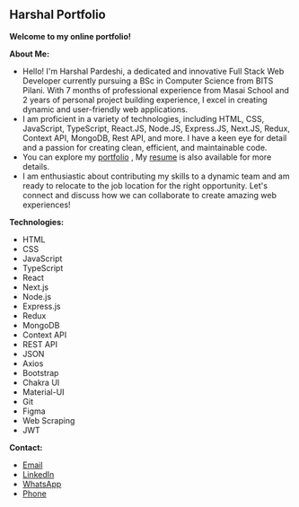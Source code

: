 ## Harshal Portfolio


**Welcome to my online portfolio!**


**About Me:**

- Hello! I'm Harshal Pardeshi, a dedicated and innovative Full Stack Web Developer currently pursuing a BSc in Computer Science from BITS Pilani. With 7 months of professional experience from Masai School and 2 years of personal project building experience, I excel in creating dynamic and user-friendly web applications.
- I am proficient in a variety of technologies, including HTML, CSS, JavaScript, TypeScript, React.JS, Node.JS, Express.JS, Next.JS, Redux, Context API, MongoDB, Rest API, and more. I have a keen eye for detail and a passion for creating clean, efficient, and maintainable code.
- You can explore my [portfolio](https://hashal890.github.io/) , My [resume](https://drive.google.com/file/d/1pV8XBrEE6ZaN5BbITcfE215MNNCLl94z/view?usp=share_link) is also available for more details.
- I am enthusiastic about contributing my skills to a dynamic team and am ready to relocate to the job location for the right opportunity. Let's connect and discuss how we can collaborate to create amazing web experiences!


**Technologies:**

- HTML
- CSS
- JavaScript
- TypeScript
- React
- Next.js
- Node.js
- Express.js
- Redux
- MongoDB
- Context API
- REST API
- JSON
- Axios
- Bootstrap
- Chakra UI
- Material-UI
- Git
- Figma
- Web Scraping
- JWT


**Contact:**

- [Email](pardeshiharshal90@gmail.com)
- [LinkedIn](https://www.linkedin.com/in/harshalpardeshi/)
- [WhatsApp](https://api.whatsapp.com/send/?phone=8329729568&text=Hey+Harshal%21+I+just+checked+out+your+website%2C+and+I+would+love+to+discuss+about+a+project+with+you&app_absent=0&lang=en)
- [Phone](tel:+918329729568)
